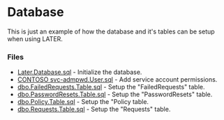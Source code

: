# Database
This is just an example of how the database and it's tables can be setup when using LATER.

### Files
- [Later.Database.sql](Later.Database.sql) - Initialize the database.
- [CONTOSO svc-admpwd.User.sql](CONTOSO%20svc-admpwd.User.sql) - Add service account permissions.
- [dbo.FailedRequests.Table.sql](dbo.FailedRequests.Table.sql) - Setup the "FailedRequests" table.
- [dbo.PasswordResets.Table.sql](dbo.PasswordResets.Table.sql) - Setup the "PasswordResets" table.
- [dbo.Policy.Table.sql](dbo.Policy.Table.sql) - Setup the "Policy table.
- [dbo.Requests.Table.sql](dbo.Requests.Table.sql) - Setup the "Requests" table.
